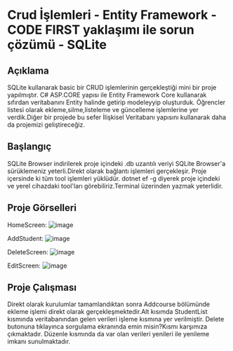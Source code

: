 # Crud İşlemleri - Entity Framework - CODE FIRST yaklaşımı ile sorun çözümü - SQLite

## Açıklama
SQLite kullanarak basic bir CRUD işlemlerinin gerçekleştiği mini bir proje yapılmıştır. C# ASP.CORE yapısı ile Entity Framework Core kullanarak sıfırdan veritabanını Entity halinde getirip modeleyyip oluşturduk.
Öğrencler listesi olarak ekleme,silme,listeleme ve güncelleme işlemlerine yer verdik.Diğer bir projede bu sefer İlişkisel Veritabanı yapısını kullanarak daha da projemizi geliştireceğiz.

## Başlangıç
SQLite Browser indirilerek proje içindeki .db uzantılı veriyi SQLite Browser'a sürüklemeniz yeterli.Direkt olarak bağlantı işlemleri gerçekleşir. Proje içersinde ki tüm tool işlemleri yüklüdür.
dotnet ef -g diyerek proje içindeki ve yerel cihazdaki tool'ları görebiliriz.Terminal üzerinden yazmak yeterlidir.



## Proje Görselleri
HomeScreen:
![image](https://github.com/dgnyldrm7/CRUD_WithEntityFramworkCore/assets/94688501/35eec52b-2737-4dd2-aa00-21f8216e2331)

AddStudent:
![image](https://github.com/dgnyldrm7/CRUD_WithEntityFramworkCore/assets/94688501/9750f413-c303-4085-94f2-c528eecb24d8)

DeleteScreen:
![image](https://github.com/dgnyldrm7/CRUD_WithEntityFramworkCore/assets/94688501/1f8d0e9b-f3ba-4de4-90c8-45e7f14ab41f)

EditScreen:
![image](https://github.com/dgnyldrm7/CRUD_WithEntityFramworkCore/assets/94688501/b07764ce-c043-413e-85f7-e6be0d8affac)



## Proje Çalışması
Direkt olarak kurulumlar tamamlandıktan sonra Addcourse bölümünde ekleme işlemi direkt olarak gerçekleşmektedir.Alt kısımda StudentList kısmında veritabanından gelen verileri işleme kısmına yer verilmiştir.
Delete butonuna tıklayınca sorgulama ekranında emin misin?Kısmı karşımıza çıkmaktadır. Düzenle kısmında da var olan verileri yenileri ile yenileme imkanı sunulmaktadır.



